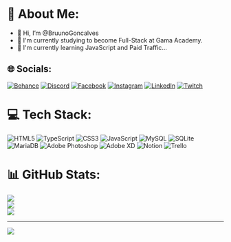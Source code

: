 

# 💫 About Me:
- 👋 Hi, I’m @BruunoGoncalves
- 👀 I'm currently studying to become Full-Stack at Gama Academy.
- 🌱 I'm currently learning JavaScript and Paid Traffic...


## 🌐 Socials:
[![Behance](https://img.shields.io/badge/Behance-1769ff?logo=behance&logoColor=white)](https://behance.net/bruuno-goncalves) [![Discord](https://img.shields.io/badge/Discord-%237289DA.svg?logo=discord&logoColor=white)](htttps://discord.gg/Brunin#4406) [![Facebook](https://img.shields.io/badge/Facebook-%231877F2.svg?logo=Facebook&logoColor=white)](https://facebook.com/bruno.goncalves.50) [![Instagram](https://img.shields.io/badge/Instagram-%23E4405F.svg?logo=Instagram&logoColor=white)](https://instagram.com/bruuno_goncalves) [![LinkedIn](https://img.shields.io/badge/LinkedIn-%230077B5.svg?logo=linkedin&logoColor=white)](https://linkedin.com/in/bruuno-goncalves) [![Twitch](https://img.shields.io/badge/Twitch-%239146FF.svg?logo=Twitch&logoColor=white)](https://twitch.tv/7Macz) 

# 💻 Tech Stack:
![HTML5](https://img.shields.io/badge/html5-%23E34F26.svg?style=for-the-badge&logo=html5&logoColor=white) ![TypeScript](https://img.shields.io/badge/typescript-%23007ACC.svg?style=for-the-badge&logo=typescript&logoColor=white) ![CSS3](https://img.shields.io/badge/css3-%231572B6.svg?style=for-the-badge&logo=css3&logoColor=white) ![JavaScript](https://img.shields.io/badge/javascript-%23323330.svg?style=for-the-badge&logo=javascript&logoColor=%23F7DF1E) ![MySQL](https://img.shields.io/badge/mysql-%2300f.svg?style=for-the-badge&logo=mysql&logoColor=white) ![SQLite](https://img.shields.io/badge/sqlite-%2307405e.svg?style=for-the-badge&logo=sqlite&logoColor=white) ![MariaDB](https://img.shields.io/badge/MariaDB-003545?style=for-the-badge&logo=mariadb&logoColor=white) ![Adobe Photoshop](https://img.shields.io/badge/adobephotoshop-%2331A8FF.svg?style=for-the-badge&logo=adobephotoshop&logoColor=white) ![Adobe XD](https://img.shields.io/badge/Adobe%20XD-470137?style=for-the-badge&logo=Adobe%20XD&logoColor=#FF61F6) ![Notion](https://img.shields.io/badge/Notion-%23000000.svg?style=for-the-badge&logo=notion&logoColor=white) ![Trello](https://img.shields.io/badge/Trello-%23026AA7.svg?style=for-the-badge&logo=Trello&logoColor=white)
# 📊 GitHub Stats:
![](https://github-readme-stats.vercel.app/api?username=BruunoGoncalves&theme=dark&hide_border=false&include_all_commits=false&count_private=false)<br/>
![](https://github-readme-streak-stats.herokuapp.com/?user=BruunoGoncalves&theme=dark&hide_border=false)<br/>
![](https://github-readme-stats.vercel.app/api/top-langs/?username=BruunoGoncalves&theme=dark&hide_border=false&include_all_commits=false&count_private=false&layout=compact)

---
[![](https://visitcount.itsvg.in/api?id=BruunoGoncalves&icon=0&color=11)](https://visitcount.itsvg.in)

<!-- Proudly created with GPRM ( https://gprm.itsvg.in ) -->

<!---
BruunoGoncalves/BruunoGoncalves is a ✨ special ✨ repository because its `README.md` (this file) appears on your GitHub profile.
You can click the Preview link to take a look at your changes.
--->
